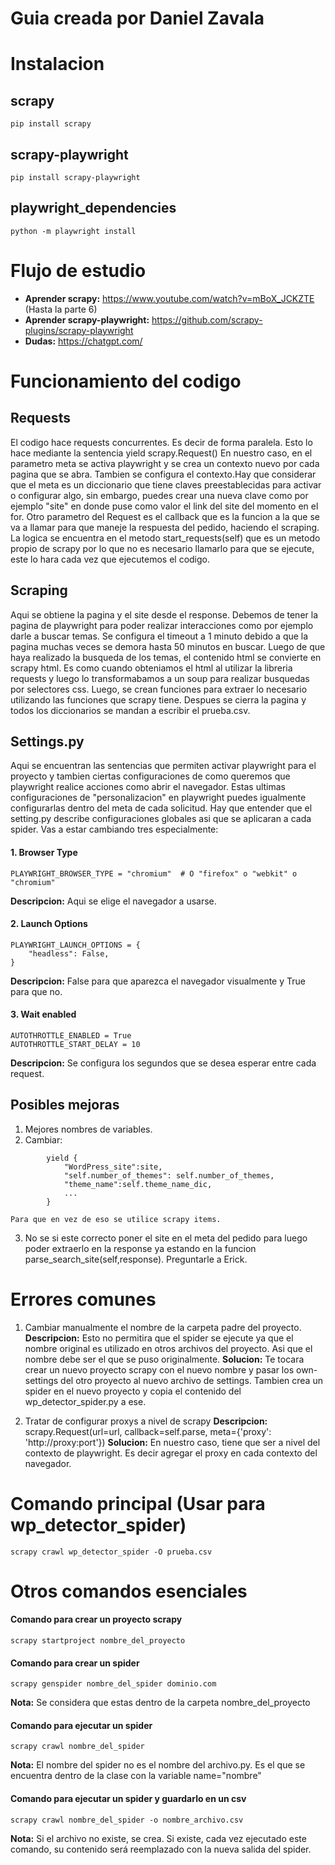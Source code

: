 # **Guia creada por Daniel Zavala**



# **Instalacion**

## **scrapy**
```pip install scrapy```
## **scrapy-playwright**
```pip install scrapy-playwright```
## **playwright_dependencies** 
```python -m playwright install```


# **Flujo de estudio**

* **Aprender scrapy:** https://www.youtube.com/watch?v=mBoX_JCKZTE (Hasta la parte 6)
* **Aprender scrapy-playwright:** https://github.com/scrapy-plugins/scrapy-playwright
* **Dudas:** https://chatgpt.com/



# **Funcionamiento del codigo**


## **Requests**
El codigo hace requests concurrentes. Es decir de forma paralela.  Esto lo hace mediante la sentencia 
yield scrapy.Request()
En nuestro caso, en el parametro meta se activa playwright y se crea un contexto nuevo por cada pagina que se abra. Tambien se configura el contexto.Hay que considerar que el meta es un diccionario que tiene claves preestablecidas para activar o configurar algo, sin embargo, puedes crear una nueva clave como por ejemplo "site" en donde puse como valor el link del site del momento en el for. Otro parametro del Request es el callback que es la funcion a la que se va a llamar para que maneje la respuesta del pedido, haciendo el scraping.
La logica se encuentra en el metodo start_requests(self) que es un metodo propio de scrapy por lo que no es necesario llamarlo para que se ejecute, este lo hara cada vez que ejecutemos el codigo. 


## **Scraping**
Aqui se obtiene la pagina y el site desde el response. Debemos de tener la pagina de playwright para poder realizar interacciones como por ejemplo darle a buscar temas. Se configura el timeout a 1 minuto debido a que la pagina muchas veces se demora hasta 50 minutos en buscar. Luego de que haya realizado la busqueda de los temas, el contenido html se convierte en scrapy html. Es como cuando obteniamos el html al utilizar la libreria requests y luego lo transformabamos a un soup para realizar busquedas por selectores css. Luego, se crean funciones para extraer lo necesario utilizando las funciones que scrapy tiene. Despues se cierra la pagina y todos los diccionarios se mandan a escribir el prueba.csv.


## **Settings.py**
Aqui se encuentran las sentencias que permiten activar playwright para el proyecto y tambien ciertas configuraciones de como queremos que playwright realice acciones como abrir el navegador. Estas ultimas configuraciones de "personalizacion" en playwright puedes igualmente configurarlas dentro del meta de cada solicitud. Hay que entender que el setting.py describe configuraciones globales asi que se aplicaran a cada spider. Vas a estar cambiando tres especialmente:

#### **1. Browser Type**

```PLAYWRIGHT_BROWSER_TYPE = "chromium"  # O "firefox" o "webkit" o "chromium"```

**Descripcion:** Aqui se elige el navegador a usarse.

#### **2. Launch Options**
```
PLAYWRIGHT_LAUNCH_OPTIONS = {
    "headless": False,
}
```

**Descripcion:** False para que aparezca el navegador visualmente y True para que no.

#### **3. Wait enabled**

``` 
AUTOTHROTTLE_ENABLED = True
AUTOTHROTTLE_START_DELAY = 10
```

**Descripcion:** Se configura los segundos que se desea esperar entre cada request. 


## **Posibles mejoras**
1. Mejores nombres de variables.
2. Cambiar: 
```
        yield {
            "WordPress_site":site,
            "self.number_of_themes": self.number_of_themes,
            "theme_name":self.theme_name_dic,
            ...
        }
```
    Para que en vez de eso se utilice scrapy items.

3. No se si este correcto poner el site en el meta del pedido para luego poder extraerlo en la response ya estando en la funcion parse_search_site(self,response). Preguntarle a Erick.



# **Errores comunes**

1. Cambiar manualmente el nombre de la carpeta padre del proyecto. 
**Descripcion:** Esto no permitira que el spider se ejecute ya que el nombre original es utilizado en otros archivos del proyecto. Asi que el nombre debe ser el que se puso originalmente.
**Solucion:** Te tocara crear un nuevo proyecto scrapy con el nuevo nombre y pasar los own-settings del otro proyecto al nuevo archivo de settings. Tambien crea un spider en el nuevo proyecto y copia el contenido del wp_detector_spider.py a ese. 

2. Tratar de configurar proxys a nivel de scrapy
**Descripcion:** scrapy.Request(url=url, callback=self.parse, meta={'proxy': 'http://proxy:port'})
**Solucion:** En nuestro caso, tiene que ser a nivel del contexto de playwright. Es decir agregar el proxy en cada contexto del navegador.



# **Comando principal (Usar para wp_detector_spider)**

``` scrapy crawl wp_detector_spider -O prueba.csv ```



# **Otros comandos esenciales**

#### **Comando para crear un proyecto scrapy**
```scrapy startproject nombre_del_proyecto```

#### **Comando para crear un spider**

```scrapy genspider nombre_del_spider dominio.com```

**Nota:** Se considera que estas dentro de la carpeta nombre_del_proyecto

#### **Comando para ejecutar un spider**
```scrapy crawl nombre_del_spider```

**Nota:** El nombre del spider no es el nombre del archivo.py. Es el que se encuentra dentro de la clase con la variable name="nombre"

#### **Comando para ejecutar un spider y guardarlo en un csv**
```scrapy crawl nombre_del_spider -o nombre_archivo.csv```

**Nota:** Si el archivo no existe, se crea. Si existe, cada vez ejecutado este comando, su contenido será reemplazado con la nueva salida del spider.






